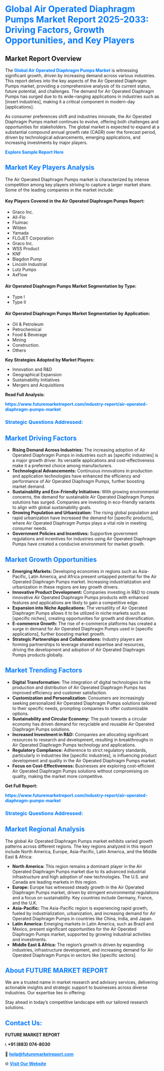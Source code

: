 <h1 style="color: #007BFF;">Global Air Operated Diaphragm Pumps Market Report 2025-2033: Driving Factors, Growth Opportunities, and Key Players</h1>

<section id="overview">
<h2>Market Report Overview</h2>
<p>The <a href="https://www.futuremarketreport.com/industry-report/air-operated-diaphragm-pumps-market" style="color: #007BFF; text-decoration: none;"><strong>Global Air Operated Diaphragm Pumps Market</strong></a> is witnessing significant growth, driven by increasing demand across various industries. This report delves into the key aspects of the Air Operated Diaphragm Pumps market, providing a comprehensive analysis of its current status, future potential, and challenges. The demand for Air Operated Diaphragm Pumps has surged due to its wide-ranging applications in industries such as [insert industries], making it a critical component in modern-day [applications].</p>
<p>As consumer preferences shift and industries innovate, the Air Operated Diaphragm Pumps market continues to evolve, offering both challenges and opportunities for stakeholders. The global market is expected to expand at a substantial compound annual growth rate (CAGR) over the forecast period, driven by technological advancements, emerging applications, and increasing investments by major players.</p>
</section>

<section id="overview">
<p><a href="https://www.futuremarketreport.com/request-sample/reportId=91692" style="color: #007BFF; text-decoration: none;"><strong>Explore Sample Report Here</strong></a></p>
</section>

<section id="key-players">
<h2 style="color: #007BFF;">Market Key Players Analysis</h2>
<p>The Air Operated Diaphragm Pumps market is characterized by intense competition among key players striving to capture a larger market share. Some of the leading companies in the market include:</p>
<h4>Key Players Covered in the Air Operated Diaphragm Pumps Report:</h4>
<ul><li>Graco Inc.</li><li>All-Flo</li><li>Fluimac</li><li>Wilden</li><li>Yamada</li><li>FLOJET Corporation</li><li>Graco Inc.</li><li>WSS Product</li><li>KNF</li><li>Blagdon Pump</li><li>Lincoln Industrial</li><li>Lutz Pumps</li><li>AxFlow</li></ul>
<h4>Air Operated Diaphragm Pumps Market Segmentation by Type:</h4>
<ul><li>Type I</li><li>Type II</li></ul>

<h4>Air Operated Diaphragm Pumps Market Segmentation by Application:</h4>
<ul><li>Oil &amp; Petroleum</li><li>Petrochemical</li><li>Food &amp; Beverage</li><li>Mining</li><li>Construction.</li><li>Others</li></ul>
<p><strong>Key Strategies Adopted by Market Players:</strong></p>
<ul>
<li>Innovation and R&D</li>
<li>Geographical Expansion</li>
<li>Sustainability Initiatives</li>
<li>Mergers and Acquisitions</li>
</ul>
</section>

<section>
<p><strong>Read Full Analysis: </strong></p><a href="https://www.futuremarketreport.com/industry-report/air-operated-diaphragm-pumps-market" style="color: #007BFF; text-decoration: none;"><strong>https://www.futuremarketreport.com/industry-report/air-operated-diaphragm-pumps-market</strong></a>
<h3 style="color: #007BFF;">Strategic Questions Addressed:</h3>
</section>

<section id="driving-factors">
<h2 style="color: #007BFF;">Market Driving Factors</h2>
<ul>
<li><strong>Rising Demand Across Industries:</strong> The increasing adoption of Air Operated Diaphragm Pumps in industries such as [specific industries] is a major growth driver. Its versatile applications and cost-effectiveness make it a preferred choice among manufacturers.</li>
<li><strong>Technological Advancements:</strong> Continuous innovations in production and application technologies have enhanced the efficiency and performance of Air Operated Diaphragm Pumps, further boosting market demand.</li>
<li><strong>Sustainability and Eco-Friendly Initiatives:</strong> With growing environmental concerns, the demand for sustainable Air Operated Diaphragm Pumps solutions has surged. Companies are investing in eco-friendly variants to align with global sustainability goals.</li>
<li><strong>Growing Population and Urbanization:</strong> The rising global population and rapid urbanization have increased the demand for [specific products], where Air Operated Diaphragm Pumps plays a vital role in meeting consumer needs.</li>
<li><strong>Government Policies and Incentives:</strong> Supportive government regulations and incentives for industries using Air Operated Diaphragm Pumps have created a conducive environment for market growth.</li>
</ul>
</section>

<section id="growth-opportunities">
<h2 style="color: #007BFF;">Market Growth Opportunities</h2>
<ul>
<li><strong>Emerging Markets:</strong> Developing economies in regions such as Asia-Pacific, Latin America, and Africa present untapped potential for the Air Operated Diaphragm Pumps market. Increasing industrialization and urbanization in these regions are key growth drivers.</li>
<li><strong>Innovative Product Development:</strong> Companies investing in R&D to create innovative Air Operated Diaphragm Pumps products with enhanced features and applications are likely to gain a competitive edge.</li>
<li><strong>Expansion into Niche Applications:</strong> The versatility of Air Operated Diaphragm Pumps allows it to be utilized in niche markets such as [specific niches], creating opportunities for growth and diversification.</li>
<li><strong>E-commerce Growth:</strong> The rise of e-commerce platforms has created a surge in demand for Air Operated Diaphragm Pumps used in [specific applications], further boosting market growth.</li>
<li><strong>Strategic Partnerships and Collaborations:</strong> Industry players are forming partnerships to leverage shared expertise and resources, driving the development and adoption of Air Operated Diaphragm Pumps products globally.</li>
</ul>
</section>

<section id="trending-factors">
<h2 style="color: #007BFF;">Market Trending Factors</h2>
<ul>
<li><strong>Digital Transformation:</strong> The integration of digital technologies in the production and distribution of Air Operated Diaphragm Pumps has improved efficiency and customer satisfaction.</li>
<li><strong>Customization and Personalization:</strong> Consumers are increasingly seeking personalized Air Operated Diaphragm Pumps solutions tailored to their specific needs, prompting companies to offer customizable options.</li>
<li><strong>Sustainability and Circular Economy:</strong> The push towards a circular economy has driven demand for recyclable and reusable Air Operated Diaphragm Pumps solutions.</li>
<li><strong>Increased Investment in R&D:</strong> Companies are allocating significant resources to research and development, resulting in breakthroughs in Air Operated Diaphragm Pumps technology and applications.</li>
<li><strong>Regulatory Compliance:</strong> Adherence to strict regulatory standards, particularly in industries like [specific industries], is influencing product development and quality in the Air Operated Diaphragm Pumps market.</li>
<li><strong>Focus on Cost-Effectiveness:</strong> Businesses are exploring cost-efficient Air Operated Diaphragm Pumps solutions without compromising on quality, making the market more competitive.</li>
</ul>
</section>

<section>
<p><strong>Get Full Report: </strong></p><a href="https://www.futuremarketreport.com/industry-report/air-operated-diaphragm-pumps-market" style="color: #007BFF; text-decoration: none;"><strong>https://www.futuremarketreport.com/industry-report/air-operated-diaphragm-pumps-market</strong></a>
<h3 style="color: #007BFF;">Strategic Questions Addressed:</h3>
</section>


<section id="regional-analysis">
<h2 style="color: #007BFF;">Market Regional Analysis</h2>
<p>The global Air Operated Diaphragm Pumps market exhibits varied growth patterns across different regions. The key regions analyzed in this report include North America, Europe, Asia-Pacific, Latin America, and the Middle East & Africa:</p>
<ul>
<li><strong>North America:</strong> This region remains a dominant player in the Air Operated Diaphragm Pumps market due to its advanced industrial infrastructure and high adoption of new technologies. The U.S. and Canada are leading markets in this region.</li>
<li><strong>Europe:</strong> Europe has witnessed steady growth in the Air Operated Diaphragm Pumps market, driven by stringent environmental regulations and a focus on sustainability. Key countries include Germany, France, and the U.K.</li>
<li><strong>Asia-Pacific:</strong> The Asia-Pacific region is experiencing rapid growth, fueled by industrialization, urbanization, and increasing demand for Air Operated Diaphragm Pumps in countries like China, India, and Japan.</li>
<li><strong>Latin America:</strong> Emerging markets in Latin America, such as Brazil and Mexico, present significant opportunities for the Air Operated Diaphragm Pumps market, supported by growing industrial activities and investments.</li>
<li><strong>Middle East & Africa:</strong> The region’s growth is driven by expanding industries, infrastructure development, and increasing demand for Air Operated Diaphragm Pumps in sectors like [specific sectors].</li>
</ul>
</section>

<footer>
<h2 style="color: #007BFF;">About FUTURE MARKET REPORT</h2>
<p>We are a trusted name in market research and advisory services, delivering actionable insights and strategic support to businesses across diverse industries. Our expertise lies in offering:</p>

<p>Stay ahead in today’s competitive landscape with our tailored research solutions.</p>

<h2 style="color: #007BFF;">Contact Us:</h2>
<p><strong>FUTURE MARKET REPORT</strong></p>
<p>📞 <strong>+91 (883) 074-8030</strong></p>
<p>📧 <strong><a href="mailto:help@futuremarketreport.com" style="color: #007BFF;">help@futuremarketreport.com</a></strong></p>
<p>🌐 <strong><a href="https://www.futuremarketreport.com/" style="color: #007BFF;">Visit Our Website</a></strong></p>
</footer>